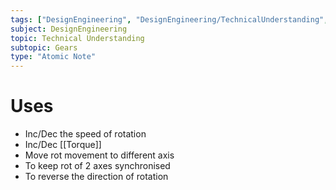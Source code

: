 ```yaml
---
tags: ["DesignEngineering", "DesignEngineering/TechnicalUnderstanding", "DesignEngineering/TechnicalUnderstanding/Gears"]
subject: DesignEngineering
topic: Technical Understanding
subtopic: Gears
type: "Atomic Note"
---
```

# Uses
 - Inc/Dec the speed of rotation
 - Inc/Dec [[Torque]]
 - Move rot movement to different axis
 - To keep rot of 2 axes synchronised
 - To reverse the direction of rotation